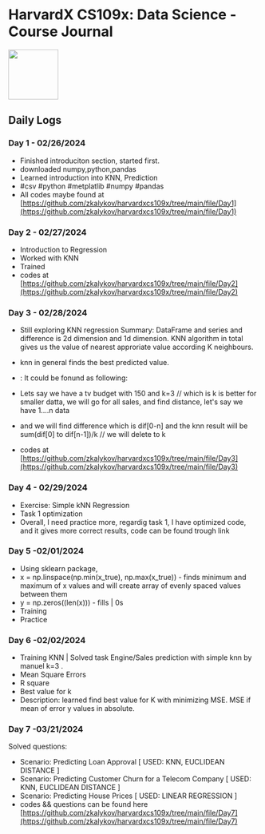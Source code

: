 # HarvardX CS109x: Data Science - Course Journal
<img src="https://edx-cdn.org/v3/prod/logo.svg" width="100" height="auto">


## Daily Logs

### Day 1 - 02/26/2024
- Finished introduciton section, started first.
- downloaded numpy,python,pandas
- Learned introduction into KNN, Prediction
- #csv #python #metplatlib #numpy #pandas
- All codes maybe found at [https://github.com/zkalykov/harvardxcs109x/tree/main/file/Day1](https://github.com/zkalykov/harvardxcs109x/tree/main/file/Day1)

### Day 2 - 02/27/2024
- Introduction to Regression
- Worked with KNN
- Trained
- codes at [https://github.com/zkalykov/harvardxcs109x/tree/main/file/Day2](https://github.com/zkalykov/harvardxcs109x/tree/main/file/Day2)
  
### Day 3 - 02/28/2024
- Still exploring KNN regression
Summary: DataFrame and series and difference is 2d dimension and 1d dimension.
KNN algorithm in total gives us the value of nearest approriate value according K neighbours.
- knn in general finds the best predicted value.
- : It could be fonund as following:
- Lets say we have a tv budget with 150 and k=3 // which is k is better for smaller datta, we will go for all sales, and find distance, let's say we have 1....n data
- and we will find difference which is dif[0-n] and the knn result will be sum(dif[0] to dif[n-1])/k // we will delete to k
  
- codes at [https://github.com/zkalykov/harvardxcs109x/tree/main/file/Day3](https://github.com/zkalykov/harvardxcs109x/tree/main/file/Day3)

### Day 4 - 02/29/2024
  - Exercise: Simple kNN Regression
  - Task 1 optimization
  - Overall, I need practice more, regardig task 1, I have optimized code, and it gives more correct results, code can be found trough link

### Day 5 -02/01/2024
- Using sklearn package, 
- x = np.linspace(np.min(x_true), np.max(x_true)) - finds minimum and maximum of x values and will create array of evenly spaced values between them
- y = np.zeros((len(x))) - fills | 0s
- Training
- Practice
### Day 6 -02/02/2024
- Training KNN | Solved task Engine/Sales prediction with simple knn by manuel k=3 .
- Mean Square Errors
- R square
- Best value for k
- Description: learned find best value for K with minimizing MSE. MSE if mean of error y values in absolute.

### Day 7 -03/21/2024
Solved questions:
- Scenario: Predicting Loan Approval [ USED: KNN, EUCLIDEAN DISTANCE  ]
- Scenario: Predicting Customer Churn for a Telecom Company [ USED: KNN, EUCLIDEAN DISTANCE ]
- Scenario: Predicting House Prices [ USED: LINEAR REGRESSION ]
- codes && questions can be found here [https://github.com/zkalykov/harvardxcs109x/tree/main/file/Day7](https://github.com/zkalykov/harvardxcs109x/tree/main/file/Day7)

